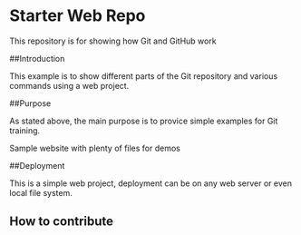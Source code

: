 # Starter Web Repo

This repository is for showing how Git and GitHub work

##Introduction

This example is to show different parts of the Git repository and various commands using a web project.

##Purpose

As stated above, the main purpose is to provice simple examples for Git training.

Sample website with plenty of files for demos

##Deployment

This is a simple web project, deployment can be on any web server or even local file system.

## How to contribute